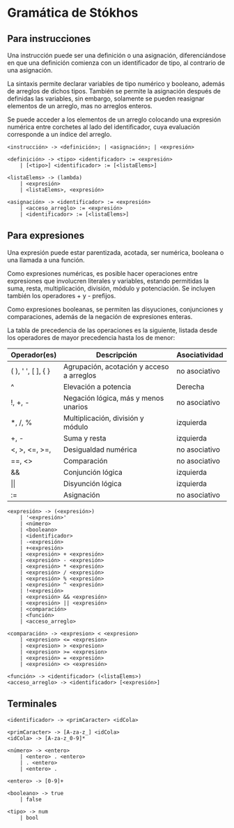# Gramática de Stókhos

## Para instrucciones

Una instrucción puede ser una definición o una asignación, diferenciándose en que una definición comienza con un identificador de tipo, al contrario de una asignación.

La sintaxis permite declarar variables de tipo numérico y booleano, además de arreglos de dichos tipos. También se permite la asignación después de definidas las variables, sin embargo, solamente se pueden reasignar elementos de un arreglo, mas no arreglos enteros.

Se puede acceder a los elementos de un arreglo colocando una expresión numérica entre corchetes al lado del identificador, cuya evaluación corresponde a un índice del arreglo.

```_
<instrucción> -> <definición>; | <asignación>; | <expresión>

<definición> -> <tipo> <identificador> := <expresión>
    | [<tipo>] <identificador> := [<listaElems>]

<listaElems> -> (lambda)
    | <expresión>
    | <listaElems>, <expresión>

<asignación> -> <identificador> := <expresión>
    | <acceso_arreglo> := <expresión>
    | <identificador> := [<listaElems>]

```

## Para expresiones

Una expresión puede estar parentizada, acotada, ser numérica, booleana o una llamada a una función.

Como expresiones numéricas, es posible hacer operaciones entre expresiones que involucren literales y variables, estando permitidas la suma, resta, multiplicación, división, módulo y potenciación. Se incluyen también los operadores + y - prefijos.

Como expresiones booleanas, se permiten las disyuciones, conjunciones y comparaciones, además de la negación de expresiones enteras.

La tabla de precedencia de las operaciones es la siguiente, listada desde los operadores de mayor precedencia hasta los de menor:

| Operador(es) | Descripción | Asociatividad |
| --- | --- | --- |
| ( ), ' ', [ ], { } | Agrupación, acotación y acceso a arreglos | no asociativo |
| ^ | Elevación a potencia | Derecha |
| !, +, - | Negación lógica, más y menos unarios | no asociativo |
| *, /, % | Multiplicación, división y módulo | izquierda |
| +, - | Suma y resta | izquierda |
| <, >, <=, >=, | Desigualdad numérica | no asociativo |
| ==, <> | Comparación | no asociativo |
| && | Conjunción lógica | izquierda |
| \|\| | Disyunción lógica | izquierda |
| := | Asignación | no asociativo |

```_
<expresión> -> (<expresión>)
    | '<expresión>'
    | <número>
    | <booleano>
    | <identificador>
    | -<expresión>
    | +<expresión>
    | <expresión> + <expresión>
    | <expresión> - <expresión>
    | <expresión> * <expresión>
    | <expresión> / <expresión>
    | <expresión> % <expresión>
    | <expresión> ^ <expresión>
    | !<expresión>
    | <expresión> && <expresión>
    | <expresión> || <expresión>
    | <comparación>
    | <función>
    | <acceso_arreglo>

<comparación> -> <expresion> < <expresion>
    | <expresion> <= <expresion>
    | <expresion> > <expresion>
    | <expresion> >= <expresion>
    | <expresión> = <expresión>
    | <expresión> <> <expresión>

<función> -> <identificador> (<listaElems>)
<acceso_arreglo> -> <identificador> [<expresión>]
```

## Terminales

```_
<identificador> -> <primCaracter> <idCola>

<primCaracter> -> [A-za-z_] <idCola>
<idCola> -> [A-za-z_0-9]*

<número> -> <entero>
    | <entero> . <entero>
    | . <entero>
    | <entero> .
    
<entero> -> [0-9]+

<booleano> -> true
    | false

<tipo> -> num
    | bool
```
